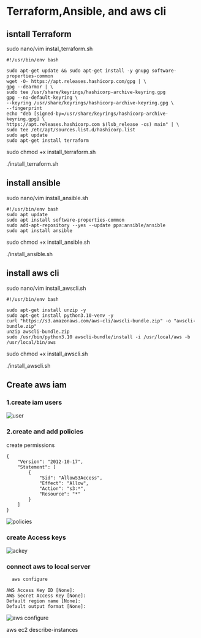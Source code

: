 # Terraform,Ansible, and aws cli

## isntall Terraform 
sudo nano/vim instal_terraform.sh

```
#!/usr/bin/env bash

sudo apt-get update && sudo apt-get install -y gnupg software-properties-common
wget -O- https://apt.releases.hashicorp.com/gpg | \
gpg --dearmor | \
sudo tee /usr/share/keyrings/hashicorp-archive-keyring.gpg
gpg --no-default-keyring \
--keyring /usr/share/keyrings/hashicorp-archive-keyring.gpg \
--fingerprint
echo "deb [signed-by=/usr/share/keyrings/hashicorp-archive-keyring.gpg] \
https://apt.releases.hashicorp.com $(lsb_release -cs) main" | \
sudo tee /etc/apt/sources.list.d/hashicorp.list
sudo apt update
sudo apt-get install terraform
```

sudo chmod +x install_terraform.sh

./install_terraform.sh

## install ansible
sudo nano/vim install_ansible.sh
```
#!/usr/bin/env bash
sudo apt update
sudo apt install software-properties-common
sudo add-apt-repository --yes --update ppa:ansible/ansible
sudo apt install ansible
```
sudo chmod +x install_ansible.sh

./install_ansible.sh

## install aws cli
sudo nano/vim install_awscli.sh
```
#!/usr/bin/env bash

sudo apt-get install unzip -y
sudo apt-get install python3.10-venv -y
curl "https://s3.amazonaws.com/aws-cli/awscli-bundle.zip" -o "awscli-bundle.zip"
unzip awscli-bundle.zip
sudo /usr/bin/python3.10 awscli-bundle/install -i /usr/local/aws -b /usr/local/bin/aws
```
sudo chmod +x install_awscli.sh

./install_awscli.sh

## Create aws iam 

### 1.create iam users
![user](https://github.com/jerryfernando/test-devops/assets/23428256/7761fe64-253e-4820-b46f-95808797d789)

### 2.create and add policies
create permissions
```
{
    "Version": "2012-10-17",
    "Statement": [
        {
            "Sid": "AllowS3Access",
            "Effect": "Allow",
            "Action": "s3:*",
            "Resource": "*"
        }
    ]
}
```
![policies](https://github.com/jerryfernando/test-devops/assets/23428256/d248a26c-7a0a-46fe-9a68-38b9ea8f7664)

### create Access keys
![ackey](https://github.com/jerryfernando/test-devops/assets/23428256/4cdd9127-a74e-461a-b150-60800ea50495)

### connect aws to local server
```bash
  aws configure
```
```
AWS Access Key ID [None]: 
AWS Secret Access Key [None]: 
Default region name [None]: 
Default output format [None]:
```

![aws configure](https://github.com/jerryfernando/Final-task/assets/23428256/a6a7863a-2a60-4c6a-9861-86bc8f22a6b2)

aws ec2 describe-instances
